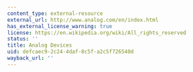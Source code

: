 ```yaml
---
content_type: external-resource
external_url: http://www.analog.com/en/index.html
has_external_license_warning: true
license: https://en.wikipedia.org/wiki/All_rights_reserved
status: ''
title: Analog Devices
uid: defcaec9-2c24-4daf-8c5f-a2c5f726540d
wayback_url: ''
---
```

